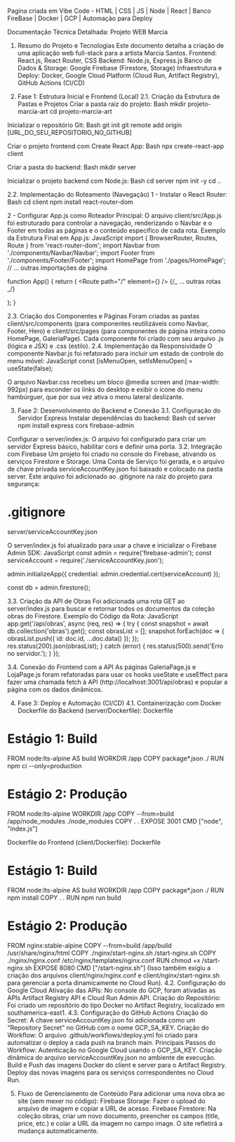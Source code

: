 Pagina criada em Vibe Code - HTML | CSS | JS | Node | React | Banco FireBase | Docker | GCP | Automação para Deploy

Documentação Técnica Detalhada: Projeto WEB Marcia

1. Resumo do Projeto e Tecnologias
   Este documento detalha a criação de uma aplicação web full-stack para a artista Marcia Santos.
   Frontend: React.js, React Router, CSS
   Backend: Node.js, Express.js
   Banco de Dados & Storage: Google Firebase (Firestore, Storage)
   Infraestrutura e Deploy: Docker, Google Cloud Platform (Cloud Run, Artifact Registry), GitHub Actions (CI/CD)

2. Fase 1: Estrutura Inicial e Frontend (Local)
   2.1. Criação da Estrutura de Pastas e Projetos
   Criar a pasta raiz do projeto:
   Bash
   mkdir projeto-marcia-art
   cd projeto-marcia-art

Inicializar o repositório Git:
Bash
git init
git remote add origin [URL_DO_SEU_REPOSITORIO_NO_GITHUB]

Criar o projeto frontend com Create React App:
Bash
npx create-react-app client

Criar a pasta do backend:
Bash
mkdir server

Inicializar o projeto backend com Node.js:
Bash
cd server
npm init -y
cd ..

2.2. Implementação do Roteamento (Navegação)
1 - Instalar o React Router:
Bash
cd client
npm install react-router-dom

2 - Configurar App.js como Roteador Principal: O arquivo client/src/App.js foi estruturado para controlar a navegação, renderizando o Navbar e o Footer em todas as páginas e o conteúdo específico de cada rota.
Exemplo da Estrutura Final em App.js:
JavaScript
import { BrowserRouter, Routes, Route } from 'react-router-dom';
import Navbar from './components/Navbar/Navbar';
import Footer from './components/Footer/Footer';
import HomePage from './pages/HomePage';
// ... outras importações de página

function App() {
return (
<BrowserRouter>
<Navbar />
<Routes>
<Route path="/" element={<HomePage />} />
{/_ ... outras rotas _/}
</Routes>
<Footer />
</BrowserRouter>
);
}

2.3. Criação dos Componentes e Páginas
Foram criadas as pastas client/src/components (para componentes reutilizáveis como Navbar, Footer, Hero) e client/src/pages (para componentes de página inteira como HomePage, GaleriaPage).
Cada componente foi criado com seu arquivo .js (lógica e JSX) e .css (estilo).
2.4. Implementação da Responsividade
O componente Navbar.js foi refatorado para incluir um estado de controle do menu móvel:
JavaScript
const [isMenuOpen, setIsMenuOpen] = useState(false);

O arquivo Navbar.css recebeu um bloco @media screen and (max-width: 992px) para esconder os links do desktop e exibir o ícone do menu hambúrguer, que por sua vez ativa o menu lateral deslizante.

3. Fase 2: Desenvolvimento do Backend e Conexão
   3.1. Configuração do Servidor Express
   Instalar dependências do backend:
   Bash
   cd server
   npm install express cors firebase-admin

Configurar o server/index.js: O arquivo foi configurado para criar um servidor Express básico, habilitar cors e definir uma porta.
3.2. Integração com Firebase
Um projeto foi criado no console do Firebase, ativando os serviços Firestore e Storage.
Uma Conta de Serviço foi gerada, e o arquivo de chave privada serviceAccountKey.json foi baixado e colocado na pasta server.
Este arquivo foi adicionado ao .gitignore na raiz do projeto para segurança:

# .gitignore

server/serviceAccountKey.json

O server/index.js foi atualizado para usar a chave e inicializar o Firebase Admin SDK:
JavaScript
const admin = require('firebase-admin');
const serviceAccount = require('./serviceAccountKey.json');

admin.initializeApp({
credential: admin.credential.cert(serviceAccount)
});

const db = admin.firestore();

3.3. Criação da API de Obras
Foi adicionada uma rota GET ao server/index.js para buscar e retornar todos os documentos da coleção obras do Firestore.
Exemplo do Código da Rota:
JavaScript
app.get('/api/obras', async (req, res) => {
try {
const snapshot = await db.collection('obras').get();
const obrasList = [];
snapshot.forEach(doc => {
obrasList.push({ id: doc.id, ...doc.data() });
});
res.status(200).json(obrasList);
} catch (error) {
res.status(500).send('Erro no servidor.');
}
});

3.4. Conexão do Frontend com a API
As páginas GaleriaPage.js e LojaPage.js foram refatoradas para usar os hooks useState e useEffect para fazer uma chamada fetch à API (http://localhost:3001/api/obras) e popular a página com os dados dinâmicos.

4. Fase 3: Deploy e Automação (CI/CD)
   4.1. Containerização com Docker
   Dockerfile do Backend (server/Dockerfile):
   Dockerfile

# Estágio 1: Build

FROM node:lts-alpine AS build
WORKDIR /app
COPY package\*.json ./
RUN npm ci --only=production

# Estágio 2: Produção

FROM node:lts-alpine
WORKDIR /app
COPY --from=build /app/node_modules ./node_modules
COPY . .
EXPOSE 3001
CMD ["node", "index.js"]

Dockerfile do Frontend (client/Dockerfile):
Dockerfile

# Estágio 1: Build

FROM node:lts-alpine AS build
WORKDIR /app
COPY package\*.json ./
RUN npm install
COPY . .
RUN npm run build

# Estágio 2: Produção

FROM nginx:stable-alpine
COPY --from=build /app/build /usr/share/nginx/html
COPY ./nginx/start-nginx.sh /start-nginx.sh
COPY ./nginx/nginx.conf /etc/nginx/templates/nginx.conf
RUN chmod +x /start-nginx.sh
EXPOSE 8080
CMD ["/start-nginx.sh"]
(Isso também exigiu a criação dos arquivos client/nginx/nginx.conf e client/nginx/start-nginx.sh para gerenciar a porta dinamicamente no Cloud Run).
4.2. Configuração do Google Cloud
Ativação das APIs: No console do GCP, foram ativadas as APIs Artifact Registry API e Cloud Run Admin API.
Criação do Repositório: Foi criado um repositório do tipo Docker no Artifact Registry, localizado em southamerica-east1.
4.3. Configuração do GitHub Actions
Criação do Secret: A chave serviceAccountKey.json foi adicionada como um "Repository Secret" no GitHub com o nome GCP_SA_KEY.
Criação do Workflow: O arquivo .github/workflows/deploy.yml foi criado para automatizar o deploy a cada push na branch main.
Principais Passos do Workflow:
Autenticação no Google Cloud usando o GCP_SA_KEY.
Criação dinâmica do arquivo serviceAccountKey.json no ambiente de execução.
Build e Push das imagens Docker do client e server para o Artifact Registry.
Deploy das novas imagens para os serviços correspondentes no Cloud Run.

5. Fluxo de Gerenciamento de Conteúdo
   Para adicionar uma nova obra ao site (sem mexer no código):
   Firebase Storage: Fazer o upload do arquivo de imagem e copiar a URL de acesso.
   Firebase Firestore: Na coleção obras, criar um novo documento, preencher os campos (title, price, etc.) e colar a URL da imagem no campo image. O site refletirá a mudança automaticamente.
